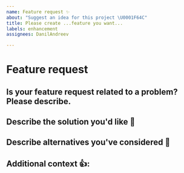 ```yaml
---
name: Feature request ✨
about: "Suggest an idea for this project \U0001F64C"
title: Please create ...feature you want...
labels: enhancement
assignees: DanilAndreev

---
```


# Feature request
## Is your feature request related to a problem? Please describe.
<!-- A clear and concise description of what the problem is. Ex. I'm always frustrated when [...] -->

## Describe the solution you'd like 🌟
<!-- A clear and concise description of what you want to happen. -->

## Describe alternatives you've considered 🐾
<!-- A clear and concise description of any alternative solutions or features you've considered. -->

## Additional context 👍:
<!-- Add any other context or screenshots about the feature request here. -->
